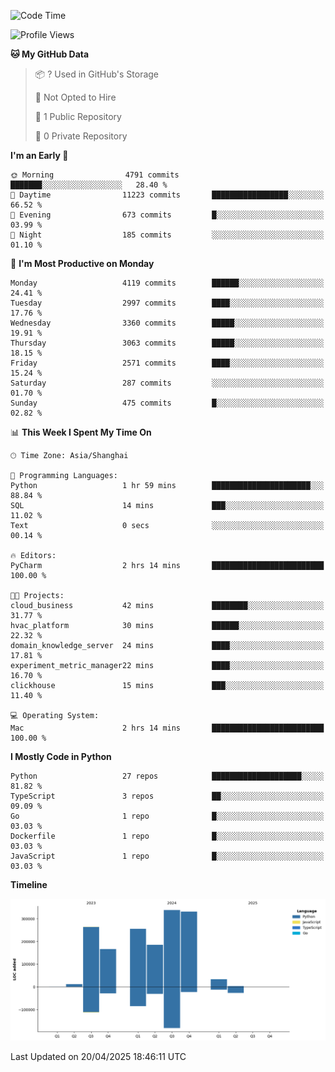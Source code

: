<!--START_SECTION:waka-->
![Code Time](http://img.shields.io/badge/Code%20Time-231%20hrs%2014%20mins-blue)

![Profile Views](http://img.shields.io/badge/Profile%20Views-0-blue)

**🐱 My GitHub Data** 

> 📦 ? Used in GitHub's Storage 
 > 
> 🚫 Not Opted to Hire
 > 
> 📜 1 Public Repository 
 > 
> 🔑 0 Private Repository 
 > 
**I'm an Early 🐤** 

```text
🌞 Morning                4791 commits        ███████░░░░░░░░░░░░░░░░░░   28.40 % 
🌆 Daytime                11223 commits       █████████████████░░░░░░░░   66.52 % 
🌃 Evening                673 commits         █░░░░░░░░░░░░░░░░░░░░░░░░   03.99 % 
🌙 Night                  185 commits         ░░░░░░░░░░░░░░░░░░░░░░░░░   01.10 % 
```
📅 **I'm Most Productive on Monday** 

```text
Monday                   4119 commits        ██████░░░░░░░░░░░░░░░░░░░   24.41 % 
Tuesday                  2997 commits        ████░░░░░░░░░░░░░░░░░░░░░   17.76 % 
Wednesday                3360 commits        █████░░░░░░░░░░░░░░░░░░░░   19.91 % 
Thursday                 3063 commits        █████░░░░░░░░░░░░░░░░░░░░   18.15 % 
Friday                   2571 commits        ████░░░░░░░░░░░░░░░░░░░░░   15.24 % 
Saturday                 287 commits         ░░░░░░░░░░░░░░░░░░░░░░░░░   01.70 % 
Sunday                   475 commits         █░░░░░░░░░░░░░░░░░░░░░░░░   02.82 % 
```


📊 **This Week I Spent My Time On** 

```text
🕑︎ Time Zone: Asia/Shanghai

💬 Programming Languages: 
Python                   1 hr 59 mins        ██████████████████████░░░   88.84 % 
SQL                      14 mins             ███░░░░░░░░░░░░░░░░░░░░░░   11.02 % 
Text                     0 secs              ░░░░░░░░░░░░░░░░░░░░░░░░░   00.14 % 

🔥 Editors: 
PyCharm                  2 hrs 14 mins       █████████████████████████   100.00 % 

🐱‍💻 Projects: 
cloud_business           42 mins             ████████░░░░░░░░░░░░░░░░░   31.77 % 
hvac_platform            30 mins             ██████░░░░░░░░░░░░░░░░░░░   22.32 % 
domain_knowledge_server  24 mins             ████░░░░░░░░░░░░░░░░░░░░░   17.81 % 
experiment_metric_manager22 mins             ████░░░░░░░░░░░░░░░░░░░░░   16.70 % 
clickhouse               15 mins             ███░░░░░░░░░░░░░░░░░░░░░░   11.40 % 

💻 Operating System: 
Mac                      2 hrs 14 mins       █████████████████████████   100.00 % 
```

**I Mostly Code in Python** 

```text
Python                   27 repos            ████████████████████░░░░░   81.82 % 
TypeScript               3 repos             ██░░░░░░░░░░░░░░░░░░░░░░░   09.09 % 
Go                       1 repo              █░░░░░░░░░░░░░░░░░░░░░░░░   03.03 % 
Dockerfile               1 repo              █░░░░░░░░░░░░░░░░░░░░░░░░   03.03 % 
JavaScript               1 repo              █░░░░░░░░░░░░░░░░░░░░░░░░   03.03 % 
```



**Timeline**

![Lines of Code chart](https://raw.githubusercontent.com/jixingyou/jixingyou/main/assets/bar_graph.png)


 Last Updated on 20/04/2025 18:46:11 UTC
<!--END_SECTION:waka-->